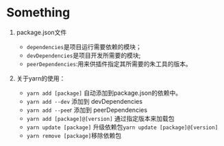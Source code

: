 # Something 

1. package.json文件
    * `dependencies`是项目运行需要依赖的模块；
    * `devDependencies`是项目开发所需要的模块;
    * `peerDependencies`:用来供插件指定其所需要的朱工具的版本。

2. 关于yarn的使用：
    * `yarn add [package]` 自动添加到package.json的依赖中。
    * `yarn add --dev` 添加到 devDependencies
    * `yarn add --pee`r 添加到 peerDependencies
    * `yarn add [package]@[version]` 通过指定版本来加载包
    * `yarn update [package]` 升级依赖包`yarn update [package]@[version]`
    * `yarn remove [package]`移除依赖包